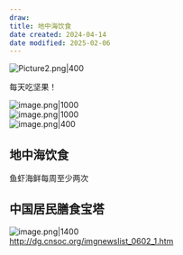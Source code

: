 ```yaml
---
draw:
title: 地中海饮食
date created: 2024-04-14
date modified: 2025-02-06
---
```


![Picture2.png|400](https://imagehosting4picgo.oss-cn-beijing.aliyuncs.com/imagehosting/fix-dir%2Fliuyishou%2Ftmp%2F2024%2F04%2F14%2F22-53-10-c7b74fcf4dfadace2fa7244d1f594ec6-Picture2-d59aee.png?x-oss-process=image/resize,l_400)

每天吃坚果！

<!-- more -->

![image.png|1000](https://imagehosting4picgo.oss-cn-beijing.aliyuncs.com/imagehosting/fix-dir%2Fpicgo%2Fpicgo-clipboard-images%2F2024%2F04%2F14%2F01-33-46-97c6bcf9d515eef3f6db1f3b3f0f8536-20240414013345-0944dc.png)  
![image.png|1000](https://imagehosting4picgo.oss-cn-beijing.aliyuncs.com/imagehosting/fix-dir%2Fpicgo%2Fpicgo-clipboard-images%2F2024%2F04%2F14%2F01-41-21-77f337dc3f3ad0cd2974242e52b5ed3f-20240414014120-a2bdce.png)  
![image.png|400](https://imagehosting4picgo.oss-cn-beijing.aliyuncs.com/imagehosting/fix-dir%2Fpicgo%2Fpicgo-clipboard-images%2F2024%2F04%2F14%2F01-44-46-b804091187999375ca228fd3baa9c923-20240414014446-f9d020.png)

## 地中海饮食

鱼虾海鲜每周至少两次

## 中国居民膳食宝塔

![image.png|1400](https://imagehosting4picgo.oss-cn-beijing.aliyuncs.com/imagehosting/fix-dir%2Fpicgo%2Fpicgo-clipboard-images%2F2024%2F04%2F27%2F14-46-56-f14354580fb3d0d0645dc75c8c60cf49-20240427144653-670f07.png)  
http://dg.cnsoc.org/imgnewslist_0602_1.htm
